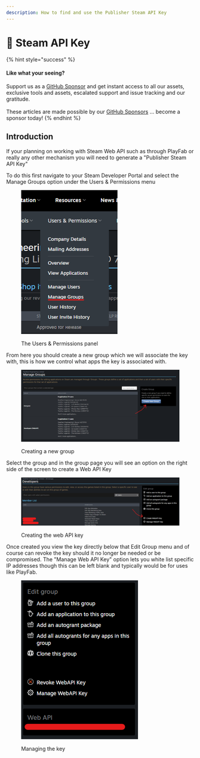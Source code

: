 ```yaml
---
description: How to find and use the Publisher Steam API Key
---
```


# 🔑 Steam API Key

{% hint style="success" %}
#### Like what your seeing?

Support us as a [GitHub Sponsor](../become-a-sponsor/) and get instant access to all our assets, exclusive tools and assets, escalated support and issue tracking and our gratitude.\
\
These articles are made possible by our [GitHub Sponsors](../become-a-sponsor/) ... become a sponsor today!
{% endhint %}

## Introduction

If your planning on working with Steam Web API such as through PlayFab or really any other mechanism you will need to generate a "Publisher Steam API Key"

To do this first navigate to your Steam Developer Portal and select the Manage Groups option under the Users & Permissions menu

<figure><img src="../.gitbook/assets/image (3).png" alt="Manage user groups"><figcaption><p>The Users &#x26; Permissions panel</p></figcaption></figure>

From here you should create a new group which we will associate the key with, this is how we control what apps the key is associated with.

<figure><img src="../.gitbook/assets/image (2).png" alt="Create a new group"><figcaption><p>Creating a new group</p></figcaption></figure>

Select the group and in the group page you will see an option on the right side of the screen to create a Web API Key

<figure><img src="../.gitbook/assets/image (4).png" alt="Create the Web API key"><figcaption><p>Creating the web API key</p></figcaption></figure>

Once created you view the key directly below that Edit Group menu and of course can revoke the key should it no longer be needed or be compromised. The "Manage Web API Key" option lets you white list specific IP addresses though this can be left blank and typically would be for uses like PlayFab.

<figure><img src="../.gitbook/assets/image (1).png" alt="Manage the API key"><figcaption><p>Managing the key</p></figcaption></figure>

